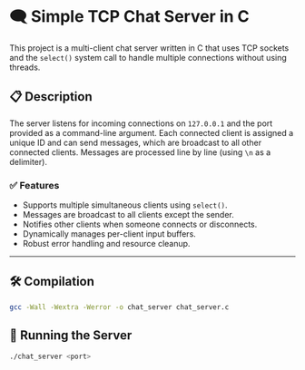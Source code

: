 # 🗨️ Simple TCP Chat Server in C

This project is a multi-client chat server written in C that uses TCP sockets and the `select()` system call to handle multiple connections without using threads.

## 📋 Description

The server listens for incoming connections on `127.0.0.1` and the port provided as a command-line argument. 
Each connected client is assigned a unique ID and can send messages, which are broadcast to all other connected clients. 
Messages are processed line by line (using `\n` as a delimiter).

### ✅ Features

- Supports multiple simultaneous clients using `select()`.
- Messages are broadcast to all clients except the sender.
- Notifies other clients when someone connects or disconnects.
- Dynamically manages per-client input buffers.
- Robust error handling and resource cleanup.

---

## 🛠️ Compilation
```bash
gcc -Wall -Wextra -Werror -o chat_server chat_server.c
```

## 🚀 Running the Server
```bash 
./chat_server <port>
 ```

